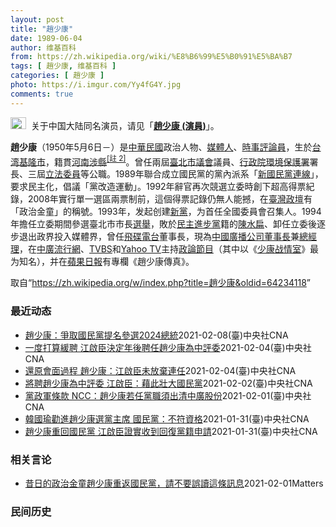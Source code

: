 ```yaml
---
layout: post
title: "趙少康"
date: 1989-06-04
author: 维基百科
from: https://zh.wikipedia.org/wiki/%E8%B6%99%E5%B0%91%E5%BA%B7
tags: [ 趙少康, 维基百科 ]
categories: [ 趙少康 ]
photo: https://i.imgur.com/Yy4fG4Y.jpg
comments: true
---
```

<div class="mw-parser-output"><div role="note" class="hatnote navigation-not-searchable"><a href="/wiki/Wikipedia:%E6%B6%88%E6%AD%A7%E4%B9%89" title="Wikipedia:消歧义"><img alt="Disambig gray.svg" src="//upload.wikimedia.org/wikipedia/commons/thumb/5/5f/Disambig_gray.svg/25px-Disambig_gray.svg.png" decoding="async" width="25" height="19" srcset="//upload.wikimedia.org/wikipedia/commons/thumb/5/5f/Disambig_gray.svg/38px-Disambig_gray.svg.png 1.5x, //upload.wikimedia.org/wikipedia/commons/thumb/5/5f/Disambig_gray.svg/50px-Disambig_gray.svg.png 2x" data-file-width="220" data-file-height="168"></a>&nbsp;&nbsp;关于中国大陆同名演员，请见「<b><a href="/wiki/%E8%B6%99%E5%B0%91%E5%BA%B7_(%E6%BC%94%E5%93%A1)" title="趙少康 (演員)">趙少康 (演員)</a></b>」。</div>
<div id="noteTA-62840867" class="noteTA"><div class="noteTA-local"><div data-noteta-code="zh-cn:台湾; zh-hk:台灣; zh-tw:臺灣;"></div><div data-noteta-code="zh-cn:台; zh-hk:台; zh-tw:臺;"></div></div></div>


<p><b>趙少康</b>（1950年5月6日<span class="useeditintro" title="Template:BLP editintro">－</span>）是<a href="/wiki/%E4%B8%AD%E8%8F%AF%E6%B0%91%E5%9C%8B" title="中華民國">中華民國</a>政治人物、<a href="/wiki/%E5%AA%92%E9%AB%94%E4%BA%BA" class="mw-redirect" title="媒體人">媒體人</a>、<a href="/wiki/%E6%99%82%E4%BA%8B%E8%A9%95%E8%AB%96%E5%93%A1" title="時事評論員">時事評論員</a>，生於<a href="/wiki/%E5%8F%B0%E6%B9%BE" class="mw-redirect" title="台湾">台湾</a><a href="/wiki/%E5%9F%BA%E9%9A%86%E5%B8%82" title="基隆市">基隆市</a>，籍貫<a href="/wiki/%E6%B2%B3%E5%8D%97%E7%9C%81_(%E4%B8%AD%E8%8F%AF%E6%B0%91%E5%9C%8B)" title="河南省 (中華民國)">河南</a><a href="/wiki/%E6%B6%89%E5%8E%BF" title="涉县">涉縣</a><span id="noteTag-cite_ref-sup"><sup id="cite_ref-6" class="reference"><a href="#cite_note-6">[註 2]</a></sup></span>。曾任兩屆<a href="/wiki/%E8%87%BA%E5%8C%97%E5%B8%82%E8%AD%B0%E6%9C%83" title="臺北市議會">臺北市議會</a>議員、<a href="/wiki/%E8%A1%8C%E6%94%BF%E9%99%A2%E7%92%B0%E5%A2%83%E4%BF%9D%E8%AD%B7%E7%BD%B2" title="行政院環境保護署">行政院環境保護署</a>署長、三屆<a href="/wiki/%E7%AB%8B%E6%B3%95%E5%A7%94%E5%93%A1" class="mw-redirect" title="立法委員">立法委員</a>等公職。1989年聯合成立國民黨的黨內派系「<a href="/wiki/%E6%96%B0%E5%9C%8B%E6%B0%91%E9%BB%A8%E9%80%A3%E7%B7%9A" title="新國民黨連線">新國民黨連線</a>」，要求民主化，倡議「黨改造運動」。1992年辭官再次競選立委時創下超高得票紀錄，2008年實行單一選區兩票制前，這個得票記錄仍無人能撼，在<a href="/wiki/%E8%87%BA%E7%81%A3%E6%94%BF%E5%A3%87" class="mw-redirect" title="臺灣政壇">臺灣政壇</a>有「政治金童」的稱號。1993年，发起创建<a href="/wiki/%E6%96%B0%E9%BB%A8" title="新黨">新黨</a>，为首任全國委員會召集人。1994年擔任立委期間參選臺北市市長<a href="/wiki/1994%E5%B9%B4%E4%B8%AD%E8%8F%AF%E6%B0%91%E5%9C%8B%E7%9C%81%E5%B8%82%E9%95%B7%E6%9A%A8%E7%9C%81%E5%B8%82%E8%AD%B0%E5%93%A1%E9%81%B8%E8%88%89" title="1994年中華民國省市長暨省市議員選舉">選舉</a>，敗於<a href="/wiki/%E6%B0%91%E4%B8%BB%E9%80%B2%E6%AD%A5%E9%BB%A8" title="民主進步黨">民主進步黨</a>籍的<a href="/wiki/%E9%99%B3%E6%B0%B4%E6%89%81" title="陳水扁">陳水扁</a>、卸任立委後逐步退出政界投入媒體界，曾任<a href="/wiki/%E9%A3%9B%E7%A2%9F%E9%9B%BB%E5%8F%B0" class="mw-redirect" title="飛碟電台">飛碟電台</a>董事長，現為<a href="/wiki/%E4%B8%AD%E5%9C%8B%E5%BB%A3%E6%92%AD%E5%85%AC%E5%8F%B8" title="中國廣播公司">中國廣播公司</a><a href="/wiki/%E8%91%A3%E4%BA%8B%E9%95%B7" title="董事長">董事長</a>兼<a href="/wiki/%E7%B8%BD%E7%B6%93%E7%90%86" class="mw-redirect" title="總經理">總經理</a>，在<a href="/wiki/%E4%B8%AD%E5%BB%A3%E6%B5%81%E8%A1%8C%E7%B6%B2" title="中廣流行網">中廣流行網</a>、<a href="/wiki/TVBS_(%E9%A0%BB%E9%81%93)" title="TVBS (頻道)">TVBS</a>和<a href="/wiki/Yahoo_TV" class="mw-redirect" title="Yahoo TV">Yahoo TV</a>主持<a href="/wiki/%E6%94%BF%E8%AB%96%E7%AF%80%E7%9B%AE" title="政論節目">政論節目</a>（其中以《<a href="/wiki/%E5%B0%91%E5%BA%B7%E6%88%B0%E6%83%85%E5%AE%A4" title="少康戰情室">少康战情室</a>》最为知名），并在<a href="/wiki/%E8%98%8B%E6%9E%9C%E6%97%A5%E5%A0%B1_(%E5%8F%B0%E7%81%A3)" title="蘋果日報 (台灣)">蘋果日報</a>有專欄《趙少康傳真》。
</p>
</div><noscript><img src="//zh.wikipedia.org/wiki/Special:CentralAutoLogin/start?type=1x1" alt="" title="" width="1" height="1" style="border: none; position: absolute;"></noscript>
<div class="printfooter">取自“<a dir="ltr" href="https://zh.wikipedia.org/w/index.php?title=趙少康&amp;oldid=64234118">https://zh.wikipedia.org/w/index.php?title=趙少康&amp;oldid=64234118</a>”</div><div id="recent-news"><h3>最近动态</h3><ul><li><a href="https://nodebe4.github.io/waimei/2021-02-08/%E8%B6%99%E5%B0%91%E5%BA%B7-%E7%88%AD%E5%8F%96%E5%9C%8B%E6%B0%91%E9%BB%A8%E6%8F%90%E5%90%8D%E5%8F%83%E9%81%B82024%E7%B8%BD%E7%B5%B1" title="趙少康：爭取國民黨提名參選2024總統—— 中廣董事長趙少康（中）近日回復國民黨籍，8日下午接受媒體訪問時表示，將爭取代表國民黨參選2024年總統大選。中央社記者徐肇昌攝 110年2月8日 （中...">趙少康：爭取國民黨提名參選2024總統</a><time>2021-02-08</time><a class="tag">(臺)中央社CNA</a></li>
<li><a href="https://nodebe4.github.io/waimei/2021-02-04/%E4%B8%80%E5%BA%A6%E6%89%93%E7%AE%97%E7%B7%A9%E8%81%98-%E6%B1%9F%E5%95%9F%E8%87%A3%E6%B1%BA%E5%AE%9A%E5%B9%B4%E5%BE%8C%E8%81%98%E4%BB%BB%E8%B6%99%E5%B0%91%E5%BA%B7%E7%82%BA%E4%B8%AD%E8%A9%95%E5%A7%94" title="一度打算緩聘 江啟臣決定年後聘任趙少康為中評委—— 國民黨主席江啟臣曾打算緩聘任資深媒體人趙少康（圖）為中評委，但最終依原計畫在農曆年後聘任趙少康等人為中評委。（中央社檔案照片） （中央社記者劉...">一度打算緩聘 江啟臣決定年後聘任趙少康為中評委</a><time>2021-02-04</time><a class="tag">(臺)中央社CNA</a></li>
<li><a href="https://nodebe4.github.io/waimei/2021-02-04/%E9%82%84%E5%8E%9F%E6%9C%83%E9%9D%A2%E9%81%8E%E7%A8%8B-%E8%B6%99%E5%B0%91%E5%BA%B7-%E6%B1%9F%E5%95%9F%E8%87%A3%E6%9C%AA%E6%94%BE%E6%A3%84%E9%80%A3%E4%BB%BB" title="還原會面過程 趙少康：江啟臣未放棄連任—— 重回國民黨的資深媒體人趙少康（前）4日說，日前黨主席江啟臣在會面時向他表示會繼續選主席。中央社記者王騰毅攝 110年2月4日 （中央社記者劉冠廷台北4...">還原會面過程  趙少康：江啟臣未放棄連任</a><time>2021-02-04</time><a class="tag">(臺)中央社CNA</a></li>
<li><a href="https://nodebe4.github.io/waimei/2021-02-02/%E5%B0%87%E8%81%98%E8%B6%99%E5%B0%91%E5%BA%B7%E7%82%BA%E4%B8%AD%E8%A9%95%E5%A7%94-%E6%B1%9F%E5%95%9F%E8%87%A3-%E8%97%89%E6%AD%A4%E5%A3%AF%E5%A4%A7%E5%9C%8B%E6%B0%91%E9%BB%A8" title="將聘趙少康為中評委 江啟臣：藉此壯大國民黨—— 資深媒體人趙少康（圖）回復國民黨籍，黨主席江啟臣3日表示，農曆年後本就有中評委增聘計畫，考量趙少康豐富的政治閱歷及社會影響力，他決定將趙少康列入農...">將聘趙少康為中評委 江啟臣：藉此壯大國民黨</a><time>2021-02-02</time><a class="tag">(臺)中央社CNA</a></li>
<li><a href="https://nodebe4.github.io/waimei/2021-02-01/%E9%BB%A8%E6%94%BF%E8%BB%8D%E6%A2%9D%E6%AC%BE-NCC-%E8%B6%99%E5%B0%91%E5%BA%B7%E8%8B%A5%E4%BB%BB%E9%BB%A8%E8%81%B7%E9%A0%88%E5%87%BA%E6%B8%85%E4%B8%AD%E5%BB%A3%E8%82%A1%E4%BB%BD" title="黨政軍條款 NCC：趙少康若任黨職須出清中廣股份—— （中央社記者蘇思云台北1日電）中廣董事長趙少康宣布不排除參選國民黨主席，NCC今天表示，如果趙少康當上黨主席，須出清所有中廣股份，否則中廣可...">黨政軍條款 NCC：趙少康若任黨職須出清中廣股份</a><time>2021-02-01</time><a class="tag">(臺)中央社CNA</a></li>
<li><a href="https://nodebe4.github.io/waimei/2021-01-31/%E9%9F%93%E5%9C%8B%E7%91%9C%E5%8B%B8%E9%80%B2%E8%B6%99%E5%B0%91%E5%BA%B7%E9%81%B8%E9%BB%A8%E4%B8%BB%E5%B8%AD-%E5%9C%8B%E6%B0%91%E9%BB%A8-%E4%B8%8D%E7%AC%A6%E8%B3%87%E6%A0%BC" title="韓國瑜勸進趙少康選黨主席 國民黨：不符資格—— 資深媒體人趙少康（圖）申請回復國民黨籍，是否有參選黨主席資格備受矚目。國民黨發言人盧宸緯1日說，趙少康不符合參選資格。（中央社檔案照片） （中央社...">韓國瑜勸進趙少康選黨主席 國民黨：不符資格</a><time>2021-01-31</time><a class="tag">(臺)中央社CNA</a></li>
<li><a href="https://nodebe4.github.io/waimei/2021-01-31/%E8%B6%99%E5%B0%91%E5%BA%B7%E9%87%8D%E5%9B%9E%E5%9C%8B%E6%B0%91%E9%BB%A8-%E6%B1%9F%E5%95%9F%E8%87%A3%E8%AD%89%E5%AF%A6%E6%94%B6%E5%88%B0%E5%9B%9E%E5%BE%A9%E9%BB%A8%E7%B1%8D%E7%94%B3%E8%AB%8B" title="趙少康重回國民黨 江啟臣證實收到回復黨籍申請—— 資深媒體人趙少康（圖）傳出要重回國民黨，國民黨主席江啟臣1月31日表示，已收到趙少康回復黨籍的申請。（中央社檔案照片） （中央社記者王承中台北3...">趙少康重回國民黨 江啟臣證實收到回復黨籍申請</a><time>2021-01-31</time><a class="tag">(臺)中央社CNA</a></li>
</ul></div><div id="open-opinion"><h3>相关言论</h3><ul><li><a href="https://nodebe4.github.io/opinion/2021-02-01/%E6%98%94%E6%97%A5%E7%9A%84%E6%94%BF%E6%B2%BB%E9%87%91%E7%AB%A5%E8%B6%99%E5%B0%91%E5%BA%B7%E9%87%8D%E8%BF%94%E5%9C%8B%E6%B0%91%E9%BB%A8-%E8%AB%8B%E4%B8%8D%E8%A6%81%E8%AA%A4%E8%AE%80%E9%80%99%E6%A2%9D%E8%A8%8A%E6%81%AF/" title="William">昔日的政治金童趙少康重返國民黨，請不要誤讀這條訊息</a><time>2021-02-01</time><a class="tag">Matters</a></li>
</ul></div><div id="mjls-record"><h3>民间历史</h3><ul></ul></div>